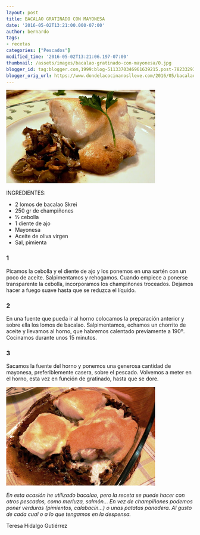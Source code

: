 ```yaml
---
layout: post
title: BACALAO GRATINADO CON MAYONESA
date: '2016-05-02T13:21:00.000-07:00'
author: bernardo
tags:
- recetas
categories: ["Pescados"]
modified_time: '2016-05-02T13:21:06.197-07:00'
thumbnail: /assets/images/bacalao-gratinado-con-mayonesa/0.jpg
blogger_id: tag:blogger.com,1999:blog-5113370346961639215.post-7823329391998690242
blogger_orig_url: https://www.dondelacocinanoslleve.com/2016/05/bacalao-gratinado-con-mayonesa.html
---
```


![](/assets/images/bacalao-gratinado-con-mayonesa/0.jpg)

  
INGREDIENTES:
* 2 lomos de bacalao Skrei
* 250 gr de champiñones
* ½ cebolla
* 1 diente de ajo
* Mayonesa
* Aceite de oliva virgen
* Sal, pimienta  

### 1

Picamos la cebolla y el diente de ajo y los ponemos en una sartén con un poco de aceite. Salpimentamos y rehogamos. Cuando empiece a ponerse transparente la cebolla, incorporamos los champiñones troceados. Dejamos hacer a fuego suave hasta que se reduzca el líquido.  

### 2

En una fuente que pueda ir al horno colocamos la preparación anterior y sobre ella los lomos de bacalao. Salpimentamos, echamos un chorrito de aceite y llevamos al horno, que habremos calentado previamente a 190º. Cocinamos durante unos 15 minutos.  

### 3

Sacamos la fuente del horno y ponemos una generosa cantidad de mayonesa, preferiblemente casera, sobre el pescado. Volvemos a meter en el horno, esta vez en función de gratinado, hasta que se dore.  

![](/assets/images/bacalao-gratinado-con-mayonesa/1.jpg)

  
_En esta ocasión he utilizado bacalao, pero la receta se puede hacer con otros pescados, como merluza, salmón... En vez de champiñones podemos poner verduras (pimientos, calabacín…) o unas patatas panadera. Al gusto de cada cual o a lo que tengamos en la despensa._  

Teresa Hidalgo Gutiérrez
